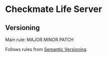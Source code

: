 # Checkmate Life Server

## Versioning

Main rule: MAJOR.MINOR.PATCH

Follows rules from [Semantic Versioning](http://semver.org/).
